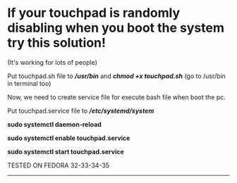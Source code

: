 # If your touchpad is randomly disabling when you boot the system try this solution!

(It's working for lots of people)

Put touchpad.sh file to ***/usr/bin*** and ***chmod +x touchpad.sh*** (go to /usr/bin in terminal too)

Now, we need to create service file for execute bash file when boot the pc.

Put touchpad.service file to ***/etc/systemd/system***


**sudo systemctl daemon-reload**

**sudo systemctl enable touchpad.service**

**sudo systemctl start touchpad.service**

TESTED ON FEDORA 32-33-34-35
***********************************************************************************************
